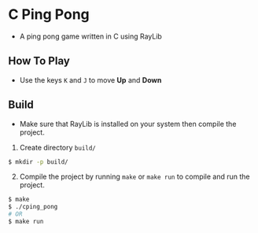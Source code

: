 # C Ping Pong

- A ping pong game written in C using RayLib

## How To Play

- Use the keys `K` and `J` to move **Up** and **Down**

## Build

- Make sure that RayLib is installed on your system then compile the project.

1. Create directory `build/`

```sh
$ mkdir -p build/
```

2. Compile the project by running `make` or `make run` to compile and run the project.

```sh
$ make
$ ./cping_pong
# OR
$ make run
```
